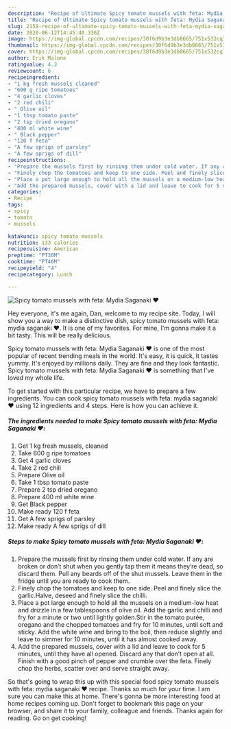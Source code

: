 ```yaml
---
description: "Recipe of Ultimate Spicy tomato mussels with feta: Mydia Saganaki ♥️"
title: "Recipe of Ultimate Spicy tomato mussels with feta: Mydia Saganaki ♥️"
slug: 2159-recipe-of-ultimate-spicy-tomato-mussels-with-feta-mydia-saganaki
date: 2020-06-12T14:45:40.336Z
image: https://img-global.cpcdn.com/recipes/30f6d9b3e3db8665/751x532cq70/spicy-tomato-mussels-with-feta-mydia-saganaki-♥️-recipe-main-photo.jpg
thumbnail: https://img-global.cpcdn.com/recipes/30f6d9b3e3db8665/751x532cq70/spicy-tomato-mussels-with-feta-mydia-saganaki-♥️-recipe-main-photo.jpg
cover: https://img-global.cpcdn.com/recipes/30f6d9b3e3db8665/751x532cq70/spicy-tomato-mussels-with-feta-mydia-saganaki-♥️-recipe-main-photo.jpg
author: Erik Malone
ratingvalue: 4.3
reviewcount: 6
recipeingredient:
- "1 kg fresh mussels cleaned"
- "600 g ripe tomatoes"
- "4 garlic cloves"
- "2 red chili"
- " Olive oil"
- "1 tbsp tomato paste"
- "2 tsp dried oregano"
- "400 ml white wine"
- " Black pepper"
- "120 f feta"
- "A few sprigs of parsley"
- "A few sprigs of dill"
recipeinstructions:
- "Prepare the mussels first by rinsing them under cold water. If any are broken or don’t shut when you gently tap them it means they’re dead, so discard them. Pull any beards off of the shut mussels. Leave them in the fridge until you are ready to cook them."
- "Finely chop the tomatoes and keep to one side. Peel and finely slice the garlic.Halve, deseed and finely slice the chilli."
- "Place a pot large enough to hold all the mussels on a medium-low heat and drizzle in a few tablespoons of olive oil. Add the garlic and chilli and fry for a minute or two until lightly golden.Stir in the tomato purée, oregano and the chopped tomatoes and fry for 10 minutes, until soft and sticky. Add the white wine and bring to the boil, then reduce slightly and leave to simmer for 10 minutes, until it has almost cooked away."
- "Add the prepared mussels, cover with a lid and leave to cook for 5 minutes, until they have all opened. Discard any that don’t open at all. Finish with a good pinch of pepper and crumble over the feta. Finely chop the herbs, scatter over and serve straight away."
categories:
- Recipe
tags:
- spicy
- tomato
- mussels

katakunci: spicy tomato mussels 
nutrition: 133 calories
recipecuisine: American
preptime: "PT30M"
cooktime: "PT46M"
recipeyield: "4"
recipecategory: Lunch

---
```



![Spicy tomato mussels with feta: Mydia Saganaki ♥️](https://img-global.cpcdn.com/recipes/30f6d9b3e3db8665/751x532cq70/spicy-tomato-mussels-with-feta-mydia-saganaki-♥️-recipe-main-photo.jpg)

Hey everyone, it's me again, Dan, welcome to my recipe site. Today, I will show you a way to make a distinctive dish, spicy tomato mussels with feta: mydia saganaki ♥️. It is one of my favorites. For mine, I'm gonna make it a bit tasty. This will be really delicious.



Spicy tomato mussels with feta: Mydia Saganaki ♥️ is one of the most popular of recent trending meals in the world. It's easy, it is quick, it tastes yummy. It's enjoyed by millions daily. They are fine and they look fantastic. Spicy tomato mussels with feta: Mydia Saganaki ♥️ is something that I've loved my whole life.


To get started with this particular recipe, we have to prepare a few ingredients. You can cook spicy tomato mussels with feta: mydia saganaki ♥️ using 12 ingredients and 4 steps. Here is how you can achieve it.

<!--inarticleads1-->

##### The ingredients needed to make Spicy tomato mussels with feta: Mydia Saganaki ♥️:

1. Get 1 kg fresh mussels, cleaned
1. Take 600 g ripe tomatoes
1. Get 4 garlic cloves
1. Take 2 red chili
1. Prepare  Olive oil
1. Take 1 tbsp tomato paste
1. Prepare 2 tsp dried oregano
1. Prepare 400 ml white wine
1. Get  Black pepper
1. Make ready 120 f feta
1. Get A few sprigs of parsley
1. Make ready A few sprigs of dill




<!--inarticleads2-->

##### Steps to make Spicy tomato mussels with feta: Mydia Saganaki ♥️:

1. Prepare the mussels first by rinsing them under cold water. If any are broken or don’t shut when you gently tap them it means they’re dead, so discard them. Pull any beards off of the shut mussels. Leave them in the fridge until you are ready to cook them.
1. Finely chop the tomatoes and keep to one side. Peel and finely slice the garlic.Halve, deseed and finely slice the chilli.
1. Place a pot large enough to hold all the mussels on a medium-low heat and drizzle in a few tablespoons of olive oil. Add the garlic and chilli and fry for a minute or two until lightly golden.Stir in the tomato purée, oregano and the chopped tomatoes and fry for 10 minutes, until soft and sticky. Add the white wine and bring to the boil, then reduce slightly and leave to simmer for 10 minutes, until it has almost cooked away.
1. Add the prepared mussels, cover with a lid and leave to cook for 5 minutes, until they have all opened. Discard any that don’t open at all. Finish with a good pinch of pepper and crumble over the feta. Finely chop the herbs, scatter over and serve straight away.




So that's going to wrap this up with this special food spicy tomato mussels with feta: mydia saganaki ♥️ recipe. Thanks so much for your time. I am sure you can make this at home. There's gonna be more interesting food at home recipes coming up. Don't forget to bookmark this page on your browser, and share it to your family, colleague and friends. Thanks again for reading. Go on get cooking!
